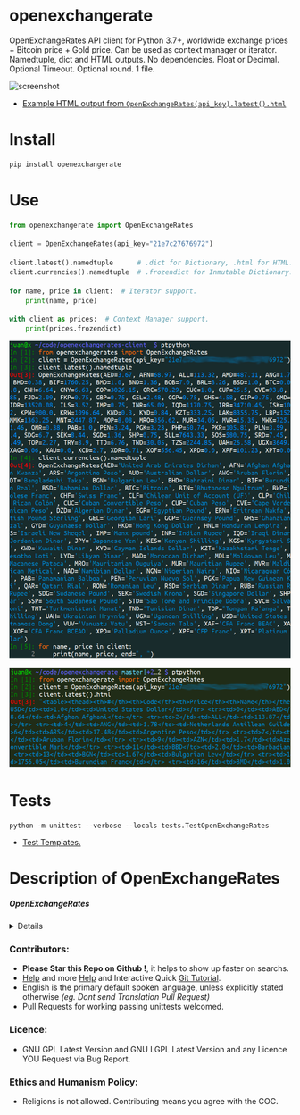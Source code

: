 # openexchangerate

OpenExchangeRates API client for Python 3.7+, worldwide exchange prices + Bitcoin price + Gold price.
Can be used as context manager or iterator. Namedtuple, dict and HTML outputs.
No dependencies. Float or Decimal. Optional Timeout. Optional round. 1 file.

![screenshot](https://source.unsplash.com/ir5MHI6rPg0/800x400 "Photo by https://unsplash.com/@agent_illustrateur")

- [Example HTML output from `OpenExchangeRates(api_key).latest().html`](https://github.com/juancarlospaco/openexchangerate/blob/master/sample.html)


# Install

```bash
pip install openexchangerate
```


# Use

```python
from openexchangerate import OpenExchangeRates

client = OpenExchangeRates(api_key="21e7c27676972")

client.latest().namedtuple      # .dict for Dictionary, .html for HTML.
client.currencies().namedtuple  # .frozendict for Inmutable Dictionary.

for name, price in client:  # Iterator support.
    print(name, price)

with client as prices:  # Context Manager support.
    print(prices.frozendict)

```

![screenshot](openexchangerates.png)

![screenshot](temp.png)


# Tests

```
python -m unittest --verbose --locals tests.TestOpenExchangeRates
```


- [Test Templates.](https://gist.github.com/juancarlospaco/040fbe326631e638f2a540fe8c1f2092)


# Description of OpenExchangeRates

##### OpenExchangeRates
<details>

`openexchangerate.OpenExchangeRates(api_key: str, timeout: int=60, use_float: bool=True, round_float: bool=True, base: str='USD', local_base: str=None)`

**Description:** Returns namedtuple or dict with current international exchange prices and Bitcoin price.

**Arguments:**
- `api_key` Your API Key, [you can get one API Key for Free](https://openexchangerates.org/account/app-ids), string type.
- `timeout` Timeout on Seconds for network connections, integer type, optional.
- `use_float` `True` for `float`, `False` for `decimal.Decimal`, boolean type, optional.
- `round_float` `True` to round floats to 2 decimals, using `round(float, 2)`, boolean type, optional.
- `base` Base currency, **Only for Pay accounts!**, defaults to `"USD"`, string type, optional.
- `local_base` Local Base currency, for Free accounts, to calculate values locally (offline), string type, optional.

**Keyword Arguments:** None.

**Returns:** `collections.namedtuple`.

**Dependencies:** None.

**Source Code file:** https://github.com/juancarlospaco/openexchangerate/blob/master/openexchangerate.py

| State              | OS          | Description |
| ------------------ |:-----------:| -----------:|
| :white_check_mark: | **Linux**   | Works Ok    |
| :white_check_mark: | **Os X**    | Works Ok    |
| :white_check_mark: | **Windows** | Works Ok    |

**Usage Example:**

```python
>>> from openexchangerate import OpenExchangeRates
>>> OpenExchangeRates("21e7c27676972").latest()

```
</details>


### Contributors:

- **Please Star this Repo on Github !**, it helps to show up faster on searchs.
- [Help](https://help.github.com/articles/using-pull-requests) and more [Help](https://help.github.com/articles/fork-a-repo) and Interactive Quick [Git Tutorial](https://try.github.io).
- English is the primary default spoken language, unless explicitly stated otherwise *(eg. Dont send Translation Pull Request)*
- Pull Requests for working passing unittests welcomed.


### Licence:

- GNU GPL Latest Version and GNU LGPL Latest Version and any Licence YOU Request via Bug Report.


### Ethics and Humanism Policy:

- Religions is not allowed. Contributing means you agree with the COC.
